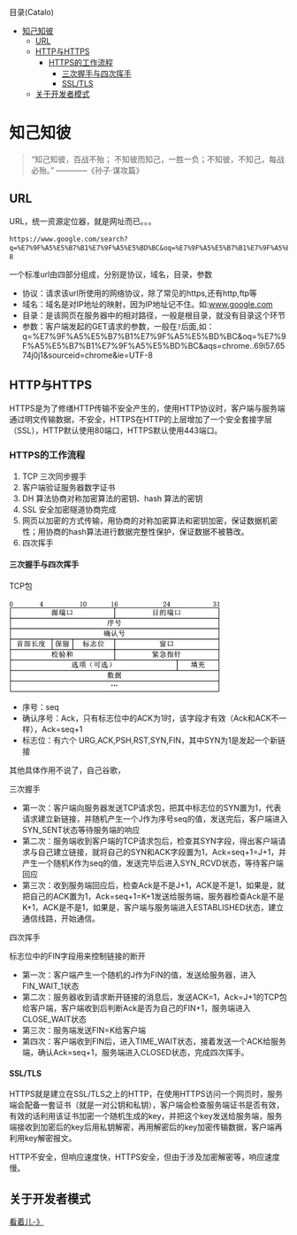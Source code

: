 <!--961032830987546d0e6d54829fc886f6-->

目录(Catalo)

* [知己知彼](#%E7%9F%A5%E5%B7%B1%E7%9F%A5%E5%BD%BC)
  * [URL](#URL)
  * [HTTP与HTTPS](#HTTP%E4%B8%8EHTTPS)
    * [HTTPS的工作流程](#HTTPS%E7%9A%84%E5%B7%A5%E4%BD%9C%E6%B5%81%E7%A8%8B)
      * [三次握手与四次挥手](#%E4%B8%89%E6%AC%A1%E6%8F%A1%E6%89%8B%E4%B8%8E%E5%9B%9B%E6%AC%A1%E6%8C%A5%E6%89%8B)
      * [SSL/TLS](#SSL/TLS)
  * [关于开发者模式](#%E5%85%B3%E4%BA%8E%E5%BC%80%E5%8F%91%E8%80%85%E6%A8%A1%E5%BC%8F)

<!--a46263f7a69f33f39fc26f907cdb773a-->
# 知己知彼

> “知己知彼，百战不殆； 不知彼而知己，一胜一负；不知彼，不知己，每战必殆。”    ————《孙子·谋攻篇》

## URL

URL，统一资源定位器，就是网址而已。。。

```url
https://www.google.com/search?q=%E7%9F%A5%E5%B7%B1%E7%9F%A5%E5%BD%BC&oq=%E7%9F%A5%E5%B7%B1%E7%9F%A5%E5%BD%BC&aqs=chrome..69i57.6574j0j1&sourceid=chrome&ie=UTF-8
```

一个标准url由四部分组成，分别是协议，域名，目录，参数

* 协议：请求该url所使用的网络协议，除了常见的https,还有http,ftp等
* 域名：域名是对IP地址的映射，因为IP地址记不住。如:www.google.com
* 目录：是该网页在服务器中的相对路径，一般是根目录，就没有目录这个环节
* 参数：客户端发起的GET请求的参数，一般在`?`后面,如：q=%E7%9F%A5%E5%B7%B1%E7%9F%A5%E5%BD%BC&oq=%E7%9F%A5%E5%B7%B1%E7%9F%A5%E5%BD%BC&aqs=chrome..69i57.6574j0j1&sourceid=chrome&ie=UTF-8

## HTTP与HTTPS

HTTPS是为了修缮HTTP传输不安全产生的，使用HTTP协议时，客户端与服务端通过明文传输数据，不安全，HTTPS在HTTP的上层增加了一个安全套接字层（SSL），HTTP默认使用80端口，HTTPS默认使用443端口。

### HTTPS的工作流程

1. TCP 三次同步握手
2. 客户端验证服务器数字证书
3. DH 算法协商对称加密算法的密钥、hash 算法的密钥
4. SSL 安全加密隧道协商完成
5. 网页以加密的方式传输，用协商的对称加密算法和密钥加密，保证数据机密性；用协商的hash算法进行数据完整性保护，保证数据不被篡改。
6. 四次挥手

#### 三次握手与四次挥手

TCP包

![404](img/tcp01.png)

* 序号：seq
* 确认序号：Ack，只有标志位中的ACK为1时，该字段才有效（Ack和ACK不一样），Ack=seq+1
* 标志位：有六个 URG,ACK,PSH,RST,SYN,FIN，其中SYN为1是发起一个新链接

其他具体作用不说了，自己谷歌，

三次握手

* 第一次：客户端向服务器发送TCP请求包，把其中标志位的SYN置为1，代表请求建立新链接，并随机产生一个J作为序号seq的值，发送完后，客户端进入SYN_SENT状态等待服务端的响应
* 第二次：服务端收到客户端的TCP请求包后，检查其SYN字段，得出客户端请求与自己建立链接，就将自己的SYN和ACK字段置为1，Ack=seq+1=J+1，并产生一个随机K作为seq的值，发送完毕后进入SYN_RCVD状态，等待客户端回应
* 第三次：收到服务端回应后，检查Ack是不是J+1，ACK是不是1，如果是，就把自己的ACK置为1，Ack=seq+1=K+1发送给服务端，服务器检查Ack是不是K+1，ACK是不是1，如果是，客户端与服务端进入ESTABLISHED状态，建立通信线路，开始通信。

四次挥手

标志位中的FIN字段用来控制链接的断开

* 第一次：客户端产生一个随机的J作为FIN的值，发送给服务器，进入FIN_WAIT_1状态
* 第二次：服务器收到请求断开链接的消息后，发送ACK=1，Ack=J+1的TCP包给客户端，客户端收到后判断Ack是否为自己的FIN+1，服务端进入CLOSE_WAIT状态
* 第三次：服务端发送FIN=K给客户端
* 第四次：客户端收到FIN后，进入TIME_WAIT状态，接着发送一个ACK给服务端，确认Ack=seq+1，服务端进入CLOSED状态，完成四次挥手。

#### SSL/TLS

HTTPS就是建立在SSL/TLS之上的HTTP，在使用HTTPS访问一个网页时，服务端会配备一套证书（就是一对公钥和私钥），客户端会检查服务端证书是否有效，有效的话利用该证书加密一个随机生成的key，并把这个key发送给服务端，服务端接收到加密后的key后用私钥解密，再用解密后的key加密传输数据，客户端再利用key解密报文。

HTTP不安全，但响应速度快，HTTPS安全，但由于涉及加密解密等，响应速度慢。

## 关于开发者模式

[看着儿-》](https://segmentfault.com/a/1190000000683599)